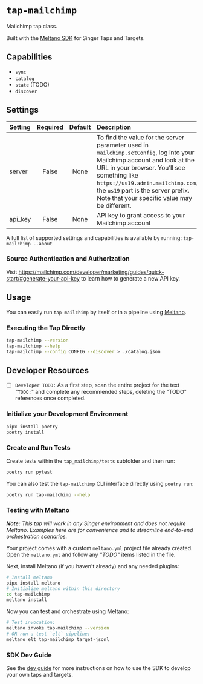 # `tap-mailchimp`

Mailchimp tap class.

Built with the [Meltano SDK](https://sdk.meltano.com) for Singer Taps and Targets.

## Capabilities

* `sync`
* `catalog`
* `state` (TODO)
* `discover`

## Settings

| Setting| Required | Default | Description |
|:-------|:--------:|:-------:|:------------|
| server | False    | None    | To find the value for the server parameter used in `mailchimp.setConfig`, log into your Mailchimp account and look at the URL in your browser. You’ll see something like `https://us19.admin.mailchimp.com/`; the `us19` part is the server prefix. Note that your specific value may be different. |
| api_key| False    | None    | API key to grant access to your Mailchimp account |

A full list of supported settings and capabilities is available by running: `tap-mailchimp --about`

### Source Authentication and Authorization

Visit https://mailchimp.com/developer/marketing/guides/quick-start/#generate-your-api-key to learn how to generate a new API key.

## Usage

You can easily run `tap-mailchimp` by itself or in a pipeline using [Meltano](https://meltano.com/).

### Executing the Tap Directly

```bash
tap-mailchimp --version
tap-mailchimp --help
tap-mailchimp --config CONFIG --discover > ./catalog.json
```

## Developer Resources

- [ ] `Developer TODO:` As a first step, scan the entire project for the text "`TODO:`" and complete any recommended steps, deleting the "TODO" references once completed.

### Initialize your Development Environment

```bash
pipx install poetry
poetry install
```

### Create and Run Tests

Create tests within the `tap_mailchimp/tests` subfolder and
  then run:

```bash
poetry run pytest
```

You can also test the `tap-mailchimp` CLI interface directly using `poetry run`:

```bash
poetry run tap-mailchimp --help
```

### Testing with [Meltano](https://www.meltano.com)

_**Note:** This tap will work in any Singer environment and does not require Meltano.
Examples here are for convenience and to streamline end-to-end orchestration scenarios._

Your project comes with a custom `meltano.yml` project file already created. Open the `meltano.yml` and follow any _"TODO"_ items listed in
the file.

Next, install Meltano (if you haven't already) and any needed plugins:

```bash
# Install meltano
pipx install meltano
# Initialize meltano within this directory
cd tap-mailchimp
meltano install
```

Now you can test and orchestrate using Meltano:

```bash
# Test invocation:
meltano invoke tap-mailchimp --version
# OR run a test `elt` pipeline:
meltano elt tap-mailchimp target-jsonl
```

### SDK Dev Guide

See the [dev guide](https://sdk.meltano.com/en/latest/dev_guide.html) for more instructions on how to use the SDK to
develop your own taps and targets.
